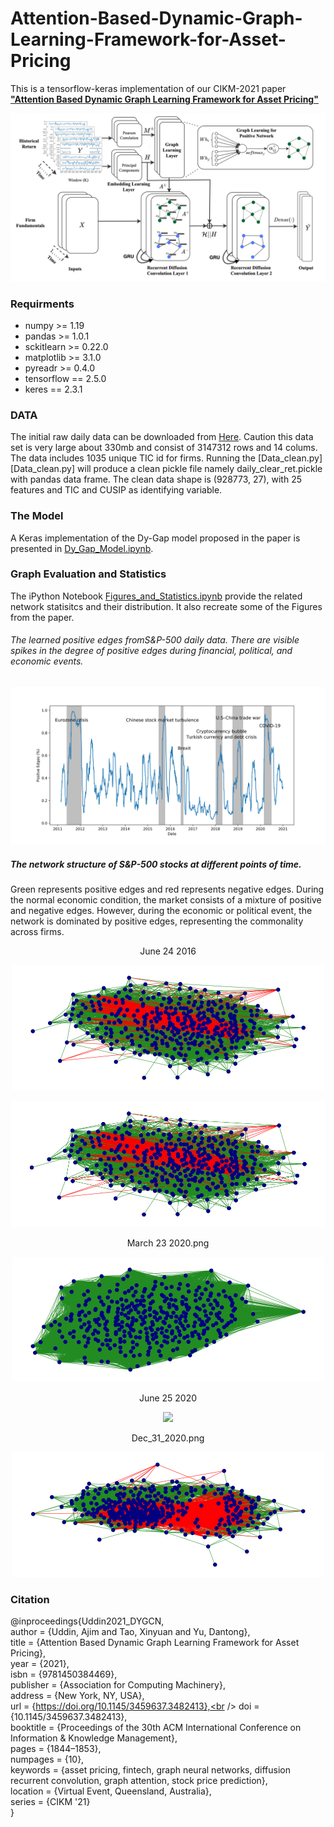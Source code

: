 # Attention-Based-Dynamic-Graph-Learning-Framework-for-Asset-Pricing
This is a tensorflow-keras implementation of our CIKM-2021 paper [**"Attention Based Dynamic Graph Learning Framework for Asset Pricing"**](https://dl.acm.org/doi/abs/10.1145/3459637.3482413)

 ![GitHub Dark](Figures/Attention_diffusion.png)


### **Requirments** 
- numpy >= 1.19
- pandas >= 1.0.1
- sckitlearn >= 0.22.0
- matplotlib >= 3.1.0
- pyreadr >= 0.4.0
- tensorflow == 2.5.0
- keres == 2.3.1




### **DATA** 

The initial raw daily data can be downloaded from [Here](https://drive.google.com/file/d/15HG7-P5hUU8TtRmMDzY3_j_k-h_jyGwJ/view?usp=sharing). Caution this data set is very large about 330mb and consist of 3147312 rows and 14 colums. The data includes 1035 unique TIC id for firms.
Running the [Data_clean.py][Data_clean.py] will produce a clean pickle file namely daily_clear_ret.pickle with pandas data frame. 
The clean data shape is (928773, 27), with 25 features and TIC and CUSIP as identifying variable. 


### The Model
A Keras implementation of the Dy-Gap model proposed in the paper is presented in [Dy_Gap_Model.ipynb](Dy_Gap_Model.ipynb). 



###  Graph Evaluation and Statistics
The iPython Notebook [Figures_and_Statistics.ipynb](Figures_and_Statistics.ipynb) provide the related network statisitcs and their distribution. It also recreate some of the Figures from the paper.


###### The learned positive edges fromS&P-500 daily data. There are visible spikes in the degree of positive edges during financial, political, and economic events.
 ![Positive Edges](Figures/positve_Edges.png)
 
 
 
##### The network structure of S&P-500 stocks at different points of time. 
Green represents positive edges and red represents negative edges. During the normal economic condition, the market consists of a mixture of positive and negative edges. However, during the economic or political event, the network is dominated by positive edges, representing the commonality across firms.

 <p align="center">
 June 24 2016
 </p>
 <p align="center">
  <img width="500" src="Figures/June_24_2016.png">
</p>

   ![June_24_2016](Figures/June_24_2016.png) 
 
  
 <p align="center">
March 23 2020.png
</p>
 <p align="center">
  <img width="500" src="Figures/March_23_2020.png">
</p>

<p align="center">
June 25 2020
 </p>
 <p align="center">
  <img width="500" src="Figures/Figures/June_25_2020.png">
</p>



 <p align="center">
 Dec_31_2020.png
  </p>
   <p align="center">
  <img width="500" src="Figures/Dec_31_2020.png">
</p>


### Citation
@inproceedings{Uddin2021_DYGCN,<br />
author = {Uddin, Ajim and Tao, Xinyuan and Yu, Dantong},<br />
title = {Attention Based Dynamic Graph Learning Framework for Asset Pricing},<br />
year = {2021},<br />
isbn = {9781450384469},<br />
publisher = {Association for Computing Machinery},<br />
address = {New York, NY, USA},<br />
url = {https://doi.org/10.1145/3459637.3482413},<br />
doi = {10.1145/3459637.3482413},<br />
booktitle = {Proceedings of the 30th ACM International Conference on Information & Knowledge Management},<br />
pages = {1844–1853},<br />
numpages = {10},<br />
keywords = {asset pricing, fintech, graph neural networks, diffusion recurrent convolution, graph attention, stock price prediction},<br />
location = {Virtual Event, Queensland, Australia},<br />
series = {CIKM '21}<br />
}

  

